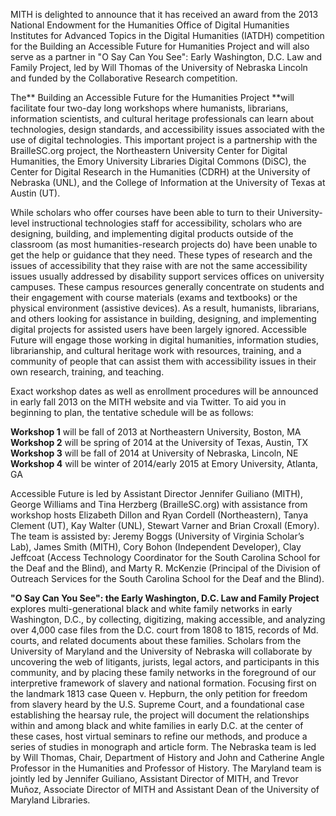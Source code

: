 MITH is delighted to announce that it has received an award from the 2013 National Endowment for the Humanities Office of Digital Humanities Institutes for Advanced Topics in the Digital Humanities (IATDH) competition for the Building an Accessible Future for Humanities Project and will also serve as a partner in "O Say Can You See": Early Washington, D.C. Law and Family Project, led by Will Thomas of the University of Nebraska Lincoln and funded by the Collaborative Research competition.

The** Building an Accessible Future for the Humanities Project **will facilitate four two-day long workshops where humanists, librarians, information scientists, and cultural heritage professionals can learn about technologies, design standards, and accessibility issues associated with the use of digital technologies. This important project is a partnership with the BrailleSC.org project, the Northeastern University Center for Digital Humanities, the Emory University Libraries Digital Commons (DiSC), the Center for Digital Research in the Humanities (CDRH) at the University of Nebraska (UNL), and the College of Information at the University of Texas at Austin (UT).

While scholars who offer courses have been able to turn to their University-level instructional technologies staff for accessibility, scholars who are designing, building, and implementing digital products outside of the classroom (as most humanities-research projects do) have been unable to get the help or guidance that they need. These types of research and the issues of accessibility that they raise with are not the same accessibility issues usually addressed by disability support services offices on university campuses. These campus resources generally concentrate on students and their engagement with course materials (exams and textbooks) or the physical environment (assistive devices). As a result, humanists, librarians, and others looking for assistance in building, designing, and implementing digital projects for assisted users have been largely ignored. Accessible Future will engage those working in digital humanities, information studies, librarianship, and cultural heritage work with resources, training, and a community of people that can assist them with accessibility issues in their own research, training, and teaching.

Exact workshop dates as well as enrollment procedures will be announced in early fall 2013 on the MITH website and via Twitter. To aid you in beginning to plan, the tentative schedule will be as follows:

**Workshop 1** will be fall of 2013 at Northeastern University, Boston, MA **Workshop 2** will be spring of 2014 at the University of Texas, Austin, TX **Workshop 3** will be fall of 2014 at University of Nebraska, Lincoln, NE **Workshop 4** will be winter of 2014/early 2015 at Emory University, Atlanta, GA

Accessible Future is led by Assistant Director Jennifer Guiliano (MITH), George Williams and Tina Herzberg (BrailleSC.org) with assistance from workshop hosts Elizabeth Dillon and Ryan Cordell (Northeastern), Tanya Clement (UT), Kay Walter (UNL), Stewart Varner and Brian Croxall (Emory). The team is assisted by: Jeremy Boggs (University of Virginia Scholar’s Lab), James Smith (MITH), Cory Bohon (Independent Developer), Clay Jeffcoat (Access Technology Coordinator for the South Carolina School for the Deaf and the Blind), and Marty R. McKenzie (Principal of the Division of Outreach Services for the South Carolina School for the Deaf and the Blind).

**"O Say Can You See": the Early Washington, D.C. Law and Family Project** explores multi-generational black and white family networks in early Washington, D.C., by collecting, digitizing, making accessible, and analyzing over 4,000 case files from the D.C. court from 1808 to 1815, records of Md. courts, and related documents about these families. Scholars from the University of Maryland and the University of Nebraska will collaborate by uncovering the web of litigants, jurists, legal actors, and participants in this community, and by placing these family networks in the foreground of our interpretive framework of slavery and national formation. Focusing first on the landmark 1813 case Queen v. Hepburn, the only petition for freedom from slavery heard by the U.S. Supreme Court, and a foundational case establishing the hearsay rule, the project will document the relationships within and among black and white families in early D.C. at the center of these cases, host virtual seminars to refine our methods, and produce a series of studies in monograph and article form. The Nebraska team is led by Will Thomas, Chair, Department of History and John and Catherine Angle Professor in the Humanities and Professor of History. The Maryland team is jointly led by Jennifer Guiliano, Assistant Director of MITH, and Trevor Muñoz, Associate Director of MITH and Assistant Dean of the University of Maryland Libraries.